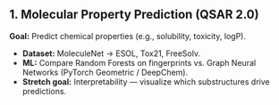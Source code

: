 ## **1. Molecular Property Prediction (QSAR 2.0)**

**Goal:** Predict chemical properties (e.g., solubility, toxicity, logP).

- **Dataset:** MoleculeNet → ESOL, Tox21, FreeSolv.
- **ML:** Compare Random Forests on fingerprints vs. Graph Neural Networks (PyTorch Geometric / DeepChem).
- **Stretch goal:** Interpretability — visualize which substructures drive predictions.
